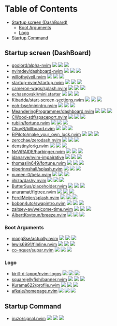 # Table of Contents

<!-- toc -->

- [Startup screen (DashBoard)](#startup-screen-dashboard)
  * [Boot Arguments](#boot-arguments)
  * [Logo](#logo)
- [Startup Command](#startup-command)

<!-- tocstop -->

## Startup screen (DashBoard)

- [goolord/alpha-nvim](https://github.com/goolord/alpha-nvim) ![](https://img.shields.io/github/stars/goolord/alpha-nvim) ![](https://img.shields.io/github/last-commit/goolord/alpha-nvim) ![](https://img.shields.io/github/commit-activity/y/goolord/alpha-nvim)
- [nvimdev/dashboard-nvim](https://github.com/nvimdev/dashboard-nvim) ![](https://img.shields.io/github/stars/nvimdev/dashboard-nvim) ![](https://img.shields.io/github/last-commit/nvimdev/dashboard-nvim) ![](https://img.shields.io/github/commit-activity/y/nvimdev/dashboard-nvim)
- [willothy/veil.nvim](https://github.com/willothy/veil.nvim) ![](https://img.shields.io/github/stars/willothy/veil.nvim) ![](https://img.shields.io/github/last-commit/willothy/veil.nvim) ![](https://img.shields.io/github/commit-activity/y/willothy/veil.nvim)
- [startup-nvim/startup.nvim](https://github.com/startup-nvim/startup.nvim) ![](https://img.shields.io/github/stars/startup-nvim/startup.nvim) ![](https://img.shields.io/github/last-commit/startup-nvim/startup.nvim) ![](https://img.shields.io/github/commit-activity/y/startup-nvim/startup.nvim)
- [cameron-wags/splash.nvim](https://github.com/cameron-wags/splash.nvim) ![](https://img.shields.io/github/stars/cameron-wags/splash.nvim) ![](https://img.shields.io/github/last-commit/cameron-wags/splash.nvim) ![](https://img.shields.io/github/commit-activity/y/cameron-wags/splash.nvim)
- [echasnovski/mini.starter](https://github.com/echasnovski/mini.starter) ![](https://img.shields.io/github/stars/echasnovski/mini.starter) ![](https://img.shields.io/github/last-commit/echasnovski/mini.starter) ![](https://img.shields.io/github/commit-activity/y/echasnovski/mini.starter)
- [Kibadda/start-screen-sections.nvim](https://github.com/Kibadda/start-screen-sections.nvim) ![](https://img.shields.io/github/stars/Kibadda/start-screen-sections.nvim) ![](https://img.shields.io/github/last-commit/Kibadda/start-screen-sections.nvim) ![](https://img.shields.io/github/commit-activity/y/Kibadda/start-screen-sections.nvim)
- [eoh-bse/minintro.nvim](https://github.com/eoh-bse/minintro.nvim) ![](https://img.shields.io/github/stars/eoh-bse/minintro.nvim) ![](https://img.shields.io/github/last-commit/eoh-bse/minintro.nvim) ![](https://img.shields.io/github/commit-activity/y/eoh-bse/minintro.nvim)
- [MeanderingProgrammer/dashboard.nvim](https://github.com/MeanderingProgrammer/dashboard.nvim) ![](https://img.shields.io/github/stars/MeanderingProgrammer/dashboard.nvim) ![](https://img.shields.io/github/last-commit/MeanderingProgrammer/dashboard.nvim) ![](https://img.shields.io/github/commit-activity/y/MeanderingProgrammer/dashboard.nvim)
- [CWood-sdf/spaceport.nvim](https://github.com/CWood-sdf/spaceport.nvim) ![](https://img.shields.io/github/stars/CWood-sdf/spaceport.nvim) ![](https://img.shields.io/github/last-commit/CWood-sdf/spaceport.nvim) ![](https://img.shields.io/github/commit-activity/y/CWood-sdf/spaceport.nvim)
- [rubiin/fortune.nvim](https://github.com/rubiin/fortune.nvim) ![](https://img.shields.io/github/stars/rubiin/fortune.nvim) ![](https://img.shields.io/github/last-commit/rubiin/fortune.nvim) ![](https://img.shields.io/github/commit-activity/y/rubiin/fortune.nvim)
- [ChuyB/billboard.nvim](https://github.com/ChuyB/billboard.nvim) ![](https://img.shields.io/github/stars/ChuyB/billboard.nvim) ![](https://img.shields.io/github/last-commit/ChuyB/billboard.nvim) ![](https://img.shields.io/github/commit-activity/y/ChuyB/billboard.nvim)
- [ElPiloto/make_your_own_luck.nvim](https://github.com/ElPiloto/make_your_own_luck.nvim) ![](https://img.shields.io/github/stars/ElPiloto/make_your_own_luck.nvim) ![](https://img.shields.io/github/last-commit/ElPiloto/make_your_own_luck.nvim) ![](https://img.shields.io/github/commit-activity/y/ElPiloto/make_your_own_luck.nvim)
- [zerochae/zerodash.nvim](https://github.com/zerochae/zerodash.nvim) ![](https://img.shields.io/github/stars/zerochae/zerodash.nvim) ![](https://img.shields.io/github/last-commit/zerochae/zerodash.nvim) ![](https://img.shields.io/github/commit-activity/y/zerochae/zerodash.nvim)
- [denstiny/orig.nvim](https://github.com/denstiny/orig.nvim) ![](https://img.shields.io/github/stars/denstiny/orig.nvim) ![](https://img.shields.io/github/last-commit/denstiny/orig.nvim) ![](https://img.shields.io/github/commit-activity/y/denstiny/orig.nvim)
- [NeViRAIDE/harbinger.nvim](https://github.com/NeViRAIDE/harbinger.nvim) ![](https://img.shields.io/github/stars/NeViRAIDE/harbinger.nvim) ![](https://img.shields.io/github/last-commit/NeViRAIDE/harbinger.nvim) ![](https://img.shields.io/github/commit-activity/y/NeViRAIDE/harbinger.nvim)
- [idanarye/nvim-impairative](https://github.com/idanarye/nvim-impairative) ![](https://img.shields.io/github/stars/idanarye/nvim-impairative) ![](https://img.shields.io/github/last-commit/idanarye/nvim-impairative) ![](https://img.shields.io/github/commit-activity/y/idanarye/nvim-impairative)
- [thomaslin649/fortune.nvim](https://github.com/thomaslin649/fortune.nvim) ![](https://img.shields.io/github/stars/thomaslin649/fortune.nvim) ![](https://img.shields.io/github/last-commit/thomaslin649/fortune.nvim) ![](https://img.shields.io/github/commit-activity/y/thomaslin649/fortune.nvim)
- [piperinnshall/splash.nvim](https://github.com/piperinnshall/splash.nvim) ![](https://img.shields.io/github/stars/piperinnshall/splash.nvim) ![](https://img.shields.io/github/last-commit/piperinnshall/splash.nvim) ![](https://img.shields.io/github/commit-activity/y/piperinnshall/splash.nvim)
- [numen-0/beta.nvim](https://github.com/numen-0/beta.nvim) ![](https://img.shields.io/github/stars/numen-0/beta.nvim) ![](https://img.shields.io/github/last-commit/numen-0/beta.nvim) ![](https://img.shields.io/github/commit-activity/y/numen-0/beta.nvim)
- [jjhiza/dashy.nvim](https://github.com/jjhiza/dashy.nvim) ![](https://img.shields.io/github/stars/jjhiza/dashy.nvim) ![](https://img.shields.io/github/last-commit/jjhiza/dashy.nvim) ![](https://img.shields.io/github/commit-activity/y/jjhiza/dashy.nvim)
- [ButterSus/placeholder.nvim](https://github.com/ButterSus/placeholder.nvim) ![](https://img.shields.io/github/stars/ButterSus/placeholder.nvim) ![](https://img.shields.io/github/last-commit/ButterSus/placeholder.nvim) ![](https://img.shields.io/github/commit-activity/y/ButterSus/placeholder.nvim)
- [anuramat/figtree.nvim](https://github.com/anuramat/figtree.nvim) ![](https://img.shields.io/github/stars/anuramat/figtree.nvim) ![](https://img.shields.io/github/last-commit/anuramat/figtree.nvim) ![](https://img.shields.io/github/commit-activity/y/anuramat/figtree.nvim)
- [FerdiMeijer/splash.nvim](https://github.com/FerdiMeijer/splash.nvim) ![](https://img.shields.io/github/stars/FerdiMeijer/splash.nvim) ![](https://img.shields.io/github/last-commit/FerdiMeijer/splash.nvim) ![](https://img.shields.io/github/commit-activity/y/FerdiMeijer/splash.nvim)
- [bobon4uto/swapintro.nvim](https://github.com/bobon4uto/swapintro.nvim) ![](https://img.shields.io/github/stars/bobon4uto/swapintro.nvim) ![](https://img.shields.io/github/last-commit/bobon4uto/swapintro.nvim) ![](https://img.shields.io/github/commit-activity/y/bobon4uto/swapintro.nvim)
- [zaitsev-av/welcome-time.nvim](https://github.com/zaitsev-av/welcome-time.nvim) ![](https://img.shields.io/github/stars/zaitsev-av/welcome-time.nvim) ![](https://img.shields.io/github/last-commit/zaitsev-av/welcome-time.nvim) ![](https://img.shields.io/github/commit-activity/y/zaitsev-av/welcome-time.nvim)
- [AlbertKovtoun/breeze.nvim](https://github.com/AlbertKovtoun/breeze.nvim) ![](https://img.shields.io/github/stars/AlbertKovtoun/breeze.nvim) ![](https://img.shields.io/github/last-commit/AlbertKovtoun/breeze.nvim) ![](https://img.shields.io/github/commit-activity/y/AlbertKovtoun/breeze.nvim)

### Boot Arguments

- [mong8se/actually.nvim](https://github.com/mong8se/actually.nvim) ![](https://img.shields.io/github/stars/mong8se/actually.nvim) ![](https://img.shields.io/github/last-commit/mong8se/actually.nvim) ![](https://img.shields.io/github/commit-activity/y/mong8se/actually.nvim)
- [lewis6991/fileline.nvim](https://github.com/lewis6991/fileline.nvim) ![](https://img.shields.io/github/stars/lewis6991/fileline.nvim) ![](https://img.shields.io/github/last-commit/lewis6991/fileline.nvim) ![](https://img.shields.io/github/commit-activity/y/lewis6991/fileline.nvim)
- [co-nquer/supar.nvim](https://github.com/co-nquer/supar.nvim) ![](https://img.shields.io/github/stars/co-nquer/supar.nvim) ![](https://img.shields.io/github/last-commit/co-nquer/supar.nvim) ![](https://img.shields.io/github/commit-activity/y/co-nquer/supar.nvim)

### Logo

- [kirill-d-lappo/nvim-logos](https://github.com/kirill-d-lappo/nvim-logos) ![](https://img.shields.io/github/stars/kirill-d-lappo/nvim-logos) ![](https://img.shields.io/github/last-commit/kirill-d-lappo/nvim-logos) ![](https://img.shields.io/github/commit-activity/y/kirill-d-lappo/nvim-logos)
- [squarejellyfish/banner.nvim](https://github.com/squarejellyfish/banner.nvim) ![](https://img.shields.io/github/stars/squarejellyfish/banner.nvim) ![](https://img.shields.io/github/last-commit/squarejellyfish/banner.nvim) ![](https://img.shields.io/github/commit-activity/y/squarejellyfish/banner.nvim)
- [Kurama622/profile.nvim](https://github.com/Kurama622/profile.nvim) ![](https://img.shields.io/github/stars/Kurama622/profile.nvim) ![](https://img.shields.io/github/last-commit/Kurama622/profile.nvim) ![](https://img.shields.io/github/commit-activity/y/Kurama622/profile.nvim)
- [afkale/homepage.nvim](https://github.com/afkale/homepage.nvim) ![](https://img.shields.io/github/stars/afkale/homepage.nvim) ![](https://img.shields.io/github/last-commit/afkale/homepage.nvim) ![](https://img.shields.io/github/commit-activity/y/afkale/homepage.nvim)

## Startup Command

- [iruzo/signal.nvim](https://github.com/iruzo/signal.nvim) ![](https://img.shields.io/github/stars/iruzo/signal.nvim) ![](https://img.shields.io/github/last-commit/iruzo/signal.nvim) ![](https://img.shields.io/github/commit-activity/y/iruzo/signal.nvim)
